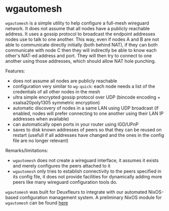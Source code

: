 # wgautomesh

`wgautomesh` is a simple utility to help configure a full-mesh wireguard network.
It does not assume that all nodes have a publicly reachable address.  It uses a
gossip protocol to broadcast the endpoint addresses nodes use to talk to one
another. This way, even if nodes A and B are not able to communicate directly
initially (both behind NAT), if they can both communicate with node C then they
will indirectly be able to know each other's NAT-ed address and port. They will
then try to connect to one another using those addresses, which should allow
NAT hole punching.

Features:

- does not assume all nodes are publicly reachable
- configuration very similar to `wg-quick`: each node needs a list of the credentials of all other nodes in the mesh
- ultra simple encrypted gossip protocol over UDP (bincode encoding + xsalsa20poly1305 symmetric encryption)
- automatic discovery of nodes in a same LAN using UDP broadcast (if enabled, nodes will prefer connecting to one another using their LAN IP addresses when available)
- can automatically open ports in your router using IGD/UPnP
- saves to disk known addresses of peers so that they can be reused on restart (usefull if all addresses have changed and the ones in the config file are no longer relevant)

Remarks/limitations:

- `wgautomesh` does not create a wireguard interface, it assumes it exists and merely configures the peers attached to it
- `wgautomesh` only tries to establish connectivity to the peers specified in its config file,
it does not provide facilities for dynamically adding more peers like many wireguard configuration tools do.

`wgautomesh` was built for Deuxfleurs to integrate with our automated NixOS-based configuration management system.
A preliminary NixOS module for `wgautomesh` can be found [here](https://git.deuxfleurs.fr/Deuxfleurs/nixcfg/src/branch/wgautomesh/nix/wgautomesh.nix)
